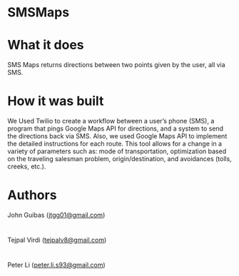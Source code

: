 
# SMSMaps

# What it does
SMS Maps returns directions between two points given by the user, all via SMS.

# How it was built
We Used Twilio to create a workflow between a user’s phone (SMS), a program that pings Google Maps API for directions, and a system to send the directions back via SMS. Also, we used Google Maps API to implement the detailed instructions for each route. This tool allows for a change in a variety of parameters such as: mode of transportation, optimization based on the traveling salesman problem, origin/destination, and avoidances (tolls, creeks, etc.).

# Authors
John Guibas (jtgg01@gmail.com)
#
Tejpal Virdi (tejpalv8@gmail.com)
#
Peter Li (peter.li.s93@gmail.com)
